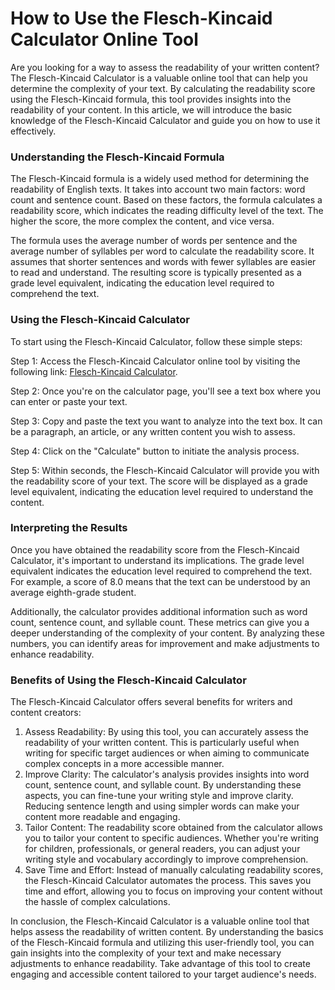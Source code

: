 How to Use the Flesch-Kincaid Calculator Online Tool
====================================================

Are you looking for a way to assess the readability of your written content? The Flesch-Kincaid Calculator is a valuable online tool that can help you determine the complexity of your text. By calculating the readability score using the Flesch-Kincaid formula, this tool provides insights into the readability of your content. In this article, we will introduce the basic knowledge of the Flesch-Kincaid Calculator and guide you on how to use it effectively.

### Understanding the Flesch-Kincaid Formula

The Flesch-Kincaid formula is a widely used method for determining the readability of English texts. It takes into account two main factors: word count and sentence count. Based on these factors, the formula calculates a readability score, which indicates the reading difficulty level of the text. The higher the score, the more complex the content, and vice versa.

The formula uses the average number of words per sentence and the average number of syllables per word to calculate the readability score. It assumes that shorter sentences and words with fewer syllables are easier to read and understand. The resulting score is typically presented as a grade level equivalent, indicating the education level required to comprehend the text.

### Using the Flesch-Kincaid Calculator

To start using the Flesch-Kincaid Calculator, follow these simple steps:

Step 1: Access the Flesch-Kincaid Calculator online tool by visiting the following link: [Flesch-Kincaid Calculator](https://www.onlinecalculatorsfree.com/tools/flesch-kincaid-calculator.html).

Step 2: Once you're on the calculator page, you'll see a text box where you can enter or paste your text.

Step 3: Copy and paste the text you want to analyze into the text box. It can be a paragraph, an article, or any written content you wish to assess.

Step 4: Click on the "Calculate" button to initiate the analysis process.

Step 5: Within seconds, the Flesch-Kincaid Calculator will provide you with the readability score of your text. The score will be displayed as a grade level equivalent, indicating the education level required to understand the content.

### Interpreting the Results

Once you have obtained the readability score from the Flesch-Kincaid Calculator, it's important to understand its implications. The grade level equivalent indicates the education level required to comprehend the text. For example, a score of 8.0 means that the text can be understood by an average eighth-grade student.

Additionally, the calculator provides additional information such as word count, sentence count, and syllable count. These metrics can give you a deeper understanding of the complexity of your content. By analyzing these numbers, you can identify areas for improvement and make adjustments to enhance readability.

### Benefits of Using the Flesch-Kincaid Calculator

The Flesch-Kincaid Calculator offers several benefits for writers and content creators:

1. Assess Readability: By using this tool, you can accurately assess the readability of your written content. This is particularly useful when writing for specific target audiences or when aiming to communicate complex concepts in a more accessible manner.
2. Improve Clarity: The calculator's analysis provides insights into word count, sentence count, and syllable count. By understanding these aspects, you can fine-tune your writing style and improve clarity. Reducing sentence length and using simpler words can make your content more readable and engaging.
3. Tailor Content: The readability score obtained from the calculator allows you to tailor your content to specific audiences. Whether you're writing for children, professionals, or general readers, you can adjust your writing style and vocabulary accordingly to improve comprehension.
4. Save Time and Effort: Instead of manually calculating readability scores, the Flesch-Kincaid Calculator automates the process. This saves you time and effort, allowing you to focus on improving your content without the hassle of complex calculations.

In conclusion, the Flesch-Kincaid Calculator is a valuable online tool that helps assess the readability of written content. By understanding the basics of the Flesch-Kincaid formula and utilizing this user-friendly tool, you can gain insights into the complexity of your text and make necessary adjustments to enhance readability. Take advantage of this tool to create engaging and accessible content tailored to your target audience's needs.